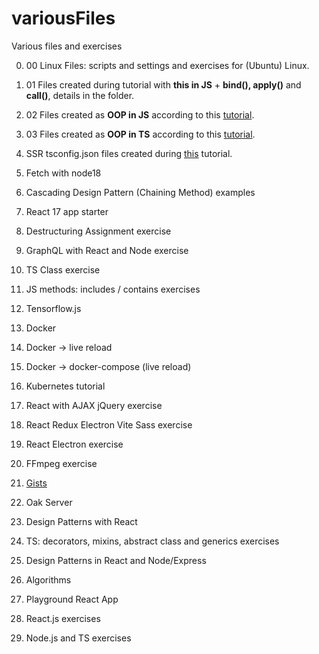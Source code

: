 # variousFiles

Various files and exercises

0. 00 Linux Files: scripts and settings and exercises for (Ubuntu) Linux.

1. 01 Files created during tutorial with **this in JS** + **bind(), apply()** and **call()**, details in the folder.

2. 02 Files created as **OOP in JS** according to this [tutorial](https://www.youtube.com/watch?v=JaMCxVWtW58).

3. 03 Files created as **OOP in TS** according to this [tutorial](https://www.youtube.com/watch?v=fsVL_xrYO0w).

4. SSR tsconfig.json files created during [this](https://nils-mehlhorn.de/posts/typescript-nodejs-react-ssr) tutorial.

5. Fetch with node18

6. Cascading Design Pattern (Chaining Method) examples

7. React 17 app starter

8. Destructuring Assignment exercise

9. GraphQL with React and Node exercise

10. TS Class exercise

11. JS methods: includes / contains exercises

12. Tensorflow.js

13. Docker

14. Docker -> live reload

15. Docker -> docker-compose (live reload)

16. Kubernetes tutorial

17. React with AJAX jQuery exercise

18. React Redux Electron Vite Sass exercise

19. React Electron exercise

20. FFmpeg exercise

21. [Gists](https://gist.github.com/Michal-Radomski)

22. Oak Server

23. Design Patterns with React

24. TS: decorators, mixins, abstract class and generics exercises

25. Design Patterns in React and Node/Express

26. Algorithms

27. Playground React App

28. React.js exercises

29. Node.js and TS exercises
